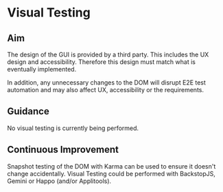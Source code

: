 # Visual Testing

## Aim

The design of the GUI is provided by a third party. This includes the UX design and accessibility. Therefore this design must match what is eventually implemented.

In addition, any unnecessary changes to the DOM will disrupt E2E test automation and may also affect UX, accessibility or the requirements.

## Guidance

No visual testing is currently being performed.

## Continuous Improvement

Snapshot testing of the DOM with Karma can be used to ensure it doesn't change accidentally. Visual Testing could be performed with BackstopJS, Gemini or Happo (and/or Applitools).

